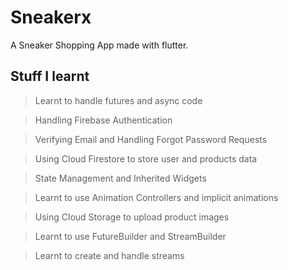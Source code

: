# Sneakerx

A Sneaker Shopping App made with flutter.

## Stuff I learnt 

> Learnt to handle futures and async code

> Handling Firebase Authentication

> Verifying Email and Handling Forgot Password Requests

> Using Cloud Firestore to store user and products data

> State Management and Inherited Widgets

> Learnt to use Animation Controllers and implicit animations

> Using Cloud Storage to upload product images

> Learnt to use FutureBuilder and StreamBuilder

> Learnt to create and handle streams
